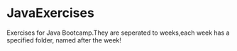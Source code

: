 # JavaExercises
Exercises for Java Bootcamp.They are seperated to weeks,each week has a specified folder, named after the week!
